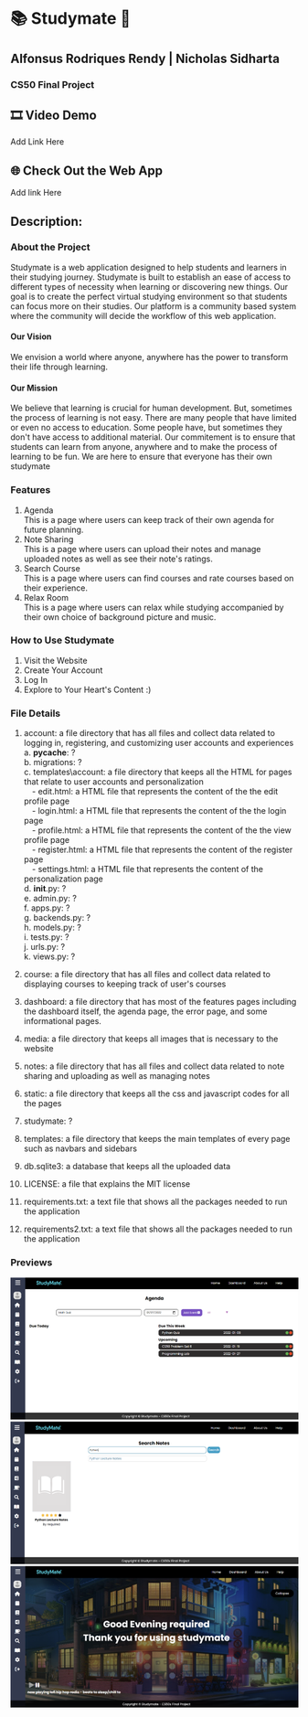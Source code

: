 # 📚 Studymate 📖
## Alfonsus Rodriques Rendy | Nicholas Sidharta
### CS50 Final Project

## 🎞️ Video Demo
Add Link Here

## 🌐 Check Out the Web App
Add link Here

## Description:
### About the Project
Studymate is a web application designed to help students and learners in their studying journey. Studymate is built to establish an ease of access to different types of necessity when learning or discovering new things. Our goal is to create the perfect virtual studying environment so that students can focus more on their studies. Our platform is a community based system where the community will decide the workflow of this web application.

#### Our Vision
We envision a world where anyone, anywhere has the power to transform their life through learning.

#### Our Mission
We believe that learning is crucial for human development. But, sometimes the process of learning is not easy. There are many people that have limited or even no access to education. Some people have, but sometimes they don't have access to additional material. Our commitement is to ensure that students can learn from anyone, anywhere and to make the process of learning to be fun. We are here to ensure that everyone has their own studymate

### Features
<ol>
  <li>Agenda</li>
  This is a page where users can keep track of their own agenda for future planning.
  <li>Note Sharing</li>
  This is a page where users can upload their notes and manage uploaded notes as well as see their note's ratings.
  <li>Search Course</li>
  This is a page where users can find courses and rate courses based on their experience.
  <li>Relax Room</li>
  This is a page where users can relax while studying accompanied by their own choice of background picture and music.
</ol>

### How to Use Studymate
<ol>
  <li>Visit the Website</li>
  <li>Create Your Account</li>
  <li>Log In</li>
  <li>Explore to Your Heart's Content :)</li>
</ol>

### File Details
1. account: a file directory that has all files and collect data related to logging in, registering, and customizing user accounts and experiences
<br> a. __pycache__: ?
<br> b. migrations: ?
<br> c. templates\account: a file directory that keeps all the HTML for pages that relate to user accounts and personalization
<br> &ensp;&ensp;- edit.html: a HTML file that represents the content of the the edit profile page
<br> &ensp;&ensp;- login.html: a HTML file that represents the content of the the login page
<br> &ensp;&ensp;- profile.html: a HTML file that represents the content of the the view profile page
<br> &ensp;&ensp;- register.html: a HTML file that represents the content of the register page
<br> &ensp;&ensp;- settings.html: a HTML file that represents the content of the personalization page
<br> d. __init__.py: ?
<br> e. admin.py: ?
<br> f. apps.py: ?
<br> g. backends.py: ?
<br> h. models.py: ?
<br> i. tests.py: ?
<br> j. urls.py: ?
<br> k. views.py: ?

2. course: a file directory that has all files and collect data related to displaying courses to keeping track of user's courses

3. dashboard: a file directory that has most of the features pages including the dashboard itself, the agenda page, the error page, and some informational pages.

4. media: a file directory that keeps all images that is necessary to the website

5. notes: a file directory that has all files and collect data related to note sharing and uploading as well as managing notes

6. static: a file directory that keeps all the css and javascript codes for all the pages

7. studymate: ?

8. templates: a file directory that keeps the main templates of every page such as navbars and sidebars

9. db.sqlite3: a database that keeps all the uploaded data

10. LICENSE: a file that explains the MIT license

11. requirements.txt: a text file that shows all the packages needed to run the application

12. requirements2.txt: a text file that shows all the packages needed to run the application

### Previews
<img src="static/images/preview/agenda.png">
<img src="static/images/preview/noteSharing.png">
<img src="static/images/preview/relaxRoom.png">
